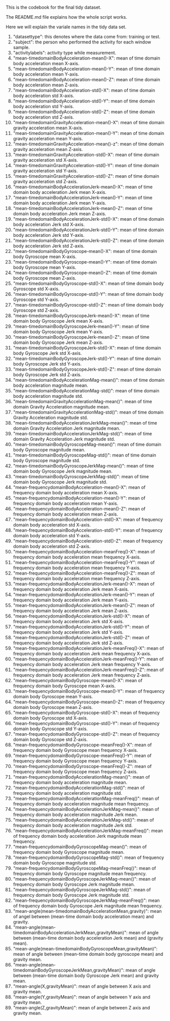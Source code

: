 This is the codebook for the final tidy dataset.

The README.md file explains how the whole script works.

Here we will explain the variale names in the tidy data set.

1. "datasettype": this denotes where the data come from: training or test.
2. "subject": the person who performed the activity for each window sample.
3. "activitylabels": activity type while measurement.
4. "mean-timedomainBodyAcceleration-mean()-X": mean of time domain body acceleration mean X-axis.
5. "mean-timedomainBodyAcceleration-mean()-Y": mean of time domain body acceleration mean Y-axis.
6. "mean-timedomainBodyAcceleration-mean()-Z": mean of time domain body acceleration mean Z-axis.
7. "mean-timedomainBodyAcceleration-std()-X": mean of time domain body acceleration std X-axis.
8. "mean-timedomainBodyAcceleration-std()-Y": mean of time domain body acceleration std Y-axis.
9. "mean-timedomainBodyAcceleration-std()-Z": mean of time domain body acceleration std Z-axis.
10. "mean-timedomainGravityAcceleration-mean()-X": mean of time domain gravity acceleration mean X-axis.
11. "mean-timedomainGravityAcceleration-mean()-Y": mean of time domain gravity acceleration mean Y-axis.
12. "mean-timedomainGravityAcceleration-mean()-z": mean of time domain gravity acceleration mean Z-axis.
13. "mean-timedomainGravityAcceleration-std()-X": mean of time domain gravity acceleration std X-axis.	
14. "mean-timedomainGravityAcceleration-std()-Y": mean of time domain gravity acceleration std Y-axis.
15. "mean-timedomainGravityAcceleration-std()-Z": mean of time domain gravity acceleration std Z-axis.
16. "mean-timedomainBodyAccelerationJerk-mean()-X": mean of time domain body acceleration Jerk mean X-axis.
17. "mean-timedomainBodyAccelerationJerk-mean()-Y": mean of time domain body acceleration Jerk mean Y-axis.
18. "mean-timedomainBodyAccelerationJerk-mean()-Z": mean of time domain body acceleration Jerk mean Z-axis.
19. "mean-timedomainBodyAccelerationJerk-std()-X": mean of time domain body acceleration Jerk std X-axis.
20. "mean-timedomainBodyAccelerationJerk-std()-Y": mean of time domain body acceleration Jerk std Y-axis.
21. "mean-timedomainBodyAccelerationJerk-std()-Z": mean of time domain body acceleration Jerk std Z-axis.
22. "mean-timedomainBodyGyroscope-mean()-X": mean of time domain body Gyroscope mean X-axis.
23. "mean-timedomainBodyGyroscope-mean()-Y": mean of time domain body Gyroscope mean Y-axis.
24. "mean-timedomainBodyGyroscope-mean()-Z": mean of time domain body Gyroscope mean Z-axis.
25. "mean-timedomainBodyGyroscope-std()-X": mean of time domain body Gyroscope std X-axis.
26. "mean-timedomainBodyGyroscope-std()-Y": mean of time domain body Gyroscope std Y-axis.
27. "mean-timedomainBodyGyroscope-std()-Z": mean of time domain body Gyroscope std Z-axis.
28. "mean-timedomainBodyGyroscopeJerk-mean()-X": mean of time domain body Gyroscope Jerk mean X-axis.
29. "mean-timedomainBodyGyroscopeJerk-mean()-Y": mean of time domain body Gyroscope Jerk mean Y-axis.
30. "mean-timedomainBodyGyroscopeJerk-mean()-Z": mean of time domain body Gyroscope Jerk mean Z-axis.
31. "mean-timedomainBodyGyroscopeJerk-std()-X": mean of time domain body Gyroscope Jerk std X-axis.
32. "mean-timedomainBodyGyroscopeJerk-std()-Y": mean of time domain body Gyroscope Jerk std Y-axis.
33. "mean-timedomainBodyGyroscopeJerk-std()-Z": mean of time domain body Gyroscope Jerk std Z-axis.
34. "mean-timedomainBodyAccelerationMag-mean()": mean of time domain body acceleration magnitude mean.
35. "mean-timedomainBodyAccelerationMag-std()": mean of time domain body acceleration magnitude std.
36. "mean-timedomainGravityAccelerationMag-mean()": mean of time domain Gravity Acceleration magnitude mean.
37. "mean-timedomainGravityAccelerationMag-std()": mean of time domain Gravity Acceleration magnitude std.
38. "mean-timedomainBodyAccelerationJerkMag-mean()": mean of time domain Gravity Acceleration Jerk magnitude mean.
39. "mean-timedomainBodyAccelerationJerkMag-std()": mean of time domain Gravity Acceleration Jerk magnitude std.
40. "mean-timedomainBodyGyroscopeMag-mean()": mean of time domain body Gyroscope magnitude mean.
41. "mean-timedomainBodyGyroscopeMag-std()": mean of time domain body Gyroscope magnitude std.
42. "mean-timedomainBodyGyroscopeJerkMag-mean()": mean of time domain body Gyroscope Jerk magnitude mean.
43. "mean-timedomainBodyGyroscopeJerkMag-std()": mean of time domain body Gyroscope Jerk magnitude std.
44. "mean-frequencydomainBodyAcceleration-mean()-X": mean of frequency domain body acceleration mean X-axis.
45. "mean-frequencydomainBodyAcceleration-mean()-Y": mean of frequency domain body acceleration mean Y-axis.
46. "mean-frequencydomainBodyAcceleration-mean()-Z": mean of frequency domain body acceleration mean Z-axis.
47. "mean-frequencydomainBodyAcceleration-std()-X": mean of frequency domain body acceleration std X-axis.
48. "mean-frequencydomainBodyAcceleration-std()-Y": mean of frequency domain body acceleration std Y-axis.
49. "mean-frequencydomainBodyAcceleration-std()-Z": mean of frequency domain body acceleration std Z-axis.
50. "mean-frequencydomainBodyAcceleration-meanFreq()-X": mean of frequency domain body acceleration mean frequency X-axis.
51. "mean-frequencydomainBodyAcceleration-meanFreq()-Y": mean of frequency domain body acceleration mean frequency Y-axis.
52. "mean-frequencydomainBodyAcceleration-meanFreq()-Z": mean of frequency domain body acceleration mean frequency Z-axis.
53. "mean-frequencydomainBodyAccelerationJerk-mean()-X": mean of frequency domain body acceleration Jerk mean X-axis.
54. "mean-frequencydomainBodyAccelerationJerk-mean()-Y": mean of frequency domain body acceleration Jerk mean Y-axis.
55. "mean-frequencydomainBodyAccelerationJerk-mean()-Z": mean of frequency domain body acceleration Jerk mean Z-axis.
56. "mean-frequencydomainBodyAccelerationJerk-std()-X": mean of frequency domain body acceleration Jerk std X-axis.
57. "mean-frequencydomainBodyAccelerationJerk-std()-Y": mean of frequency domain body acceleration Jerk std Y-axis.
58. "mean-frequencydomainBodyAccelerationJerk-std()-Z": mean of frequency domain body acceleration Jerk std Z-axis.
59. "mean-frequencydomainBodyAccelerationJerk-meanFreq()-X": mean of frequency domain body acceleration Jerk mean frequency X-axis.
60. "mean-frequencydomainBodyAccelerationJerk-meanFreq()-Y": mean of frequency domain body acceleration Jerk mean frequency Y-axis.
61. "mean-frequencydomainBodyAccelerationJerk-meanFreq()-Z": mean of frequency domain body acceleration Jerk mean frequency Z-axis.
62. "mean-frequencydomainBodyGyroscope-mean()-X": mean of frequency domain body Gyroscope mean X-axis.
63. "mean-frequencydomainBodyGyroscope-mean()-Y": mean of frequency domain body Gyroscope mean Y-axis.
64. "mean-frequencydomainBodyGyroscope-mean()-Z": mean of frequency domain body Gyroscope mean Z-axis.
65. "mean-frequencydomainBodyGyroscope-std()-X": mean of frequency domain body Gyroscope std X-axis.
66. "mean-frequencydomainBodyGyroscope-std()-Y": mean of frequency domain body Gyroscope std Y-axis.
67. "mean-frequencydomainBodyGyroscope-std()-Z": mean of frequency domain body Gyroscope std Z-axis.
68. "mean-frequencydomainBodyGyroscope-meanFreq()-X": mean of frequency domain body Gyroscope mean frequency X-axis.
69. "mean-frequencydomainBodyGyroscope-meanFreq()-Y": mean of frequency domain body Gyroscope mean frequency Y-axis.
70. "mean-frequencydomainBodyGyroscope-meanFreq()-Z": mean of frequency domain body Gyroscope mean frequency Z-axis.
71. "mean-frequencydomainBodyAccelerationMag-mean()": mean of frequency domain body acceleration magnitude mean.
72. "mean-frequencydomainBodyAccelerationMag-std()": mean of frequency domain body acceleration magnitude std.
73. "mean-frequencydomainBodyAccelerationMag-meanFreq()": mean of frequency domain body acceleration magnitude mean frequency.
74. "mean-frequencydomainBodyAccelerationJerkMag-mean()": mean of frequency domain body acceleration magnitude Jerk mean.
75. "mean-frequencydomainBodyAccelerationJerkMag-std()": mean of frequency domain body acceleration magnitude Jerk std.
76. "mean-frequencydomainBodyAccelerationJerkMag-meanFreq()": mean of frequency domain body acceleration Jerk magnitude mean frequency.
77. "mean-frequencydomainBodyGyroscopeMag-mean()": mean of frequency domain body Gyroscope magnitude mean.
78. "mean-frequencydomainBodyGyroscopeMag-std()": mean of frequency domain body Gyroscope magnitude std.
79. "mean-frequencydomainBodyGyroscopeMag-meanFreq()": mean of frequency domain body Gyroscope magnitude mean frequency.
80. "mean-frequencydomainBodyGyroscopeJerkMag-mean()": mean of frequency domain body Gyroscope Jerk magnitude mean.
81. "mean-frequencydomainBodyGyroscopeJerkMag-std()": mean of frequency domain body Gyroscope Jerk magnitude std.
82. "mean-frequencydomainBodyGyroscopeJerkMag-meanFreq()": mean of frequency domain body Gyroscope Jerk magnitude mean frequency.
83. "mean-angle(mean-timedomainBodyAccelerationMean,gravity)": mean of angel between (mean-time domain body acceleration mean) and gravity.
84. "mean-angle(mean-timedomainBodyAccelerationJerkMean,gravityMean)": mean of angle between (mean-time domain body acceleration Jerk mean) and (gravity mean).
85. "mean-angle(mean-timedomainBodyGyroscopeMean,gravityMean)": mean of angle between (mean-time domain body gyroscope mean) and gravity mean.
86. "mean-angle(mean-timedomainBodyGyroscopeJerkMean,gravityMean)": mean of angle between (mean-time domain body Gyroscope Jerk mean) and gravity mean.
87. "mean-angle(X,gravityMean)": mean of angle between X axis and gravity mean.
88. "mean-angle(Y,gravityMean)": mean of angle between Y axis and gravity mean. 
89. "mean-angle(Z,gravityMean)": mean of angle between Z axis and gravity mean.










